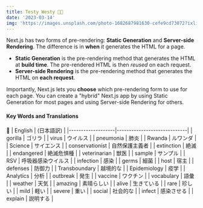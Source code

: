 ```yaml
---
title: Testy Westy 👨‍💻 
date: '2023-03-14'
img: 'https://images.unsplash.com/photo-1682687981630-cefe9cd73072?ixlib=rb-4.0.3&ixid=M3wxMjA3fDF8MHxwaG90by1wYWdlfHx8fGVufDB8fHx8fA%3D%3D&auto=format&fit=crop&w=2071&q=80s'
---
```


Next.js has two forms of pre-rendering: **Static Generation** and **Server-side Rendering**. The difference is in **when** it generates the HTML for a page.

- **Static Generation** is the pre-rendering method that generates the HTML at **build time**. The pre-rendered HTML is then _reused_ on each request.
- **Server-side Rendering** is the pre-rendering method that generates the HTML on **each request**.

Importantly, Next.js lets you **choose** which pre-rendering form to use for each page. You can create a "hybrid" Next.js app by using Static Generation for most pages and using Server-side Rendering for others.


#### Key Words and Translations 

📜
| English           | (日本語訳) |
|-------------------|-----------------------------|
| gorilla           | ゴリラ                       |
| virus             | ウイルス                     |
| pneumonia         | 肺炎                        |
| Rwanda            | ルワンダ                     |
| Science           | サイエンス                   |
| conservationist   | 自然保護主義者                |
| extinction        | 絶滅                        |
| endangered        | 絶滅危惧種                    |
| veterinarian      | 獣医                        |
| sample            | サンプル                     |
| RSV               | 呼吸器感染ウイルス             |
| infection         | 感染                        |
| germs             | 細菌                        |
| host              | 宿主                        |
| defenses          | 防御力                      |
| Transboundary     | 越境的な                     |
| Epidemiology      | 疫学                        |
| Analytics         | 分析                        |
| outbreak          | 発生                        |
| vaccine           | ワクチン                     |
| vocabulary        | 語彙                        |
| weather           | 天気                        |
| amazing           | 素晴らしい                   |
| alive             | 生きている                   |
| rare              | 珍しい                      |
| mild              | 軽い                        |
| severe            | 重い                        |
| social            | 社会的な                     |
| infect            | 感染させる                   |
| explain           | 説明する                     |